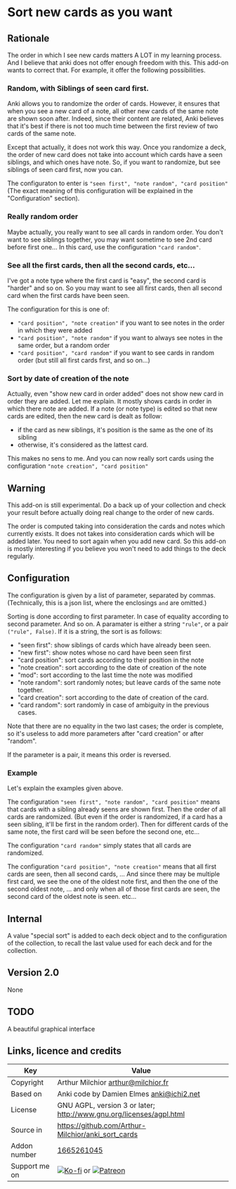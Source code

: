 # Sort new cards as you want
## Rationale
The order in which I see new cards matters A LOT in my learning
process. And I believe that anki does not offer enough freedom with
this. This add-on wants to correct that. For example, it offer the
following possibilities.

### Random, with Siblings of seen card first.
Anki allows you to randomize the order of cards. However, it ensures
that when you see a new card of a note, all other new cards of the
same note are shown soon after. Indeed, since their content are
related, Anki believes that it's best if there is not too much time
between the first review of two cards of the same note.

Except that actually, it does not work this way. Once you randomize a
deck, the order of new card does not take into account which cards
have a seen siblings, and which ones have note. So, if you want to
randomize, but see siblings of seen card first, now you can.

The configuraton to enter is `"seen first", "note random", "card position"`
(The exact meaning of this configuration will be explained in the
"Configuration" section).

### Really random order
Maybe actually, you really want to see all cards in random order. You
don't want to see siblings together, you may want sometime to see 2nd
card before first one... In this card, use the configuration `"card random"`.


### See all the first cards, then all the second cards, etc...
I've got a note type where the first card is "easy", the
second card is "harder" and so on. So you may want to see all first
cards, then all second card when the first cards have been seen.

The configuration for this is one of:
* `"card position", "note creation"` if you want to see notes in the order in
  which they were added
* `"card position", "note random"` if you want to always see notes in the same
  order, but a random order
* `"card position", "card random"` if you want to see cards in random order
  (but still all first cards first, and so on...)

### Sort by date of creation of the note
Actually, even "show new card in order added" does not show new card
in order they are added. Let me explain. It mostly shows cards in order in
which there note are added. If a note (or note type) is edited so that
new cards are edited, then the new card is dealt as follow:
* if the card as new siblings, it's position is the same as the one of
  its sibling
* otherwise, it's considered as the lattest card.

This makes no sens to me. And you can now really sort cards using the
configuration `"note creation", "card position"`

## Warning
This add-on is still experimental. Do a back up of your collection and
check your result before actually doing real change to the order of
new cards.

The order is computed taking into consideration the cards and notes
which currently exists. It does not takes into consideration cards
which will be added later. You need to sort again when you add new
card. So this add-on is mostly interesting if you believe you won't
need to add things to the deck regularly.


## Configuration
The configuration is given by a list of parameter, separated by
commas. (Technically, this is a json list, where the enclosings ``
and `` are omitted.)

Sorting is done according to first parameter. In case of equality
according to second parameter. And so on. A paramater is either a
string `"rule"`, or a pair `("rule", False)`. If it is a string, the
sort is as follows:
* "seen first": show siblings of cards which have already been seen.
* "new first": show notes whose no card have been seen first
* "card position": sort cards according to their position in the note
* "note creation": sort according to the date of creation of the note
* "mod": sort according to the last time the note was modified
* "note random": sort randomly notes; but leave cards of the same note
  together.
* "card creation": sort according to the date of creation of the card.
* "card random": sort randomly in case of ambiguity in the previous cases.

Note that there are no equality in the two last cases; the order is
complete, so it's useless to add more parameters after "card creation"
or after "random".

If the parameter is a pair, it means this order is reversed.

### Example
Let's explain the examples given above.

The configuration `"seen first", "note random", "card position"` means
that cards with a sibling already seens are shown first. Then the
order of all cards are randomized. (But even if the order is
randomized, if a card has a seen sibling, it'll be first in the random
order). Then for different cards of the same note, the first card will
be seen before the second one, etc...

The configuration `"card random"` simply states that all cards are
randomized.

The configuration `"card position", "note creation"` means that all
first cards are seen, then all second cards, ... And since there may
be multiple first card, we see the one of the oldest note first, and
then the one of the second oldest note, ... and only when all of those
first cards are seen, the second card of the oldest note is seen. etc...

## Internal
A value "special sort" is added to each deck object and to the
configuration of the collection, to recall the last value used for
each deck and for the collection.

## Version 2.0
None

## TODO
A beautiful graphical interface

## Links, licence and credits

Key         |Value
------------|-------------------------------------------------------------------
Copyright   | Arthur Milchior <arthur@milchior.fr>
Based on    | Anki code by Damien Elmes <anki@ichi2.net>
License     | GNU AGPL, version 3 or later; http://www.gnu.org/licenses/agpl.html
Source in   | https://github.com/Arthur-Milchior/anki_sort_cards
Addon number| [1665261045](https://ankiweb.net/shared/info/1665261045)
Support me on| [![Ko-fi](https://ko-fi.com/img/Kofi_Logo_Blue.svg)](Ko-fi.com/arthurmilchior) or [![Patreon](http://www.milchior.fr/patreon.png)](https://www.patreon.com/bePatron?u=146206)

